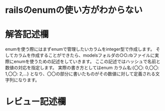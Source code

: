 # railsのenumの使い方がわからない
# 解答記述欄
enumを使う際にはまずenumで管理したいカラムをinteger型で作成します。
そしてカラムを作成することができたら、modelsフォルダの○○.rbファイルに実際にenumを使うための記述をしていきます。
ここの記述ではハッシュで名前と数値の対応を指定します。
実際の書き方としてはenum カラム名:{〇〇: 0,〇〇: 1,〇〇: 2,...} となり、〇〇の部分に書いたものがその数値に対して定義される文字列になります。


# レビュー記述欄
